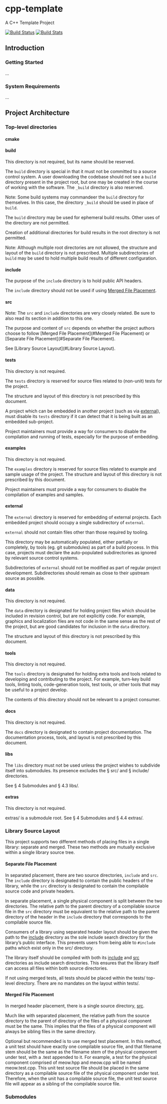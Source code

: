 # cpp-template
A C++ Template Project

[![Build Status](https://travis-ci.org/ei06125/cpp-template.svg?branch=master)](https://travis-ci.org/ei06125/cpp-template)
[![Build Stats](https://ci.appveyor.com/api/projects/status/05mfqbb523tnw7kw?svg=true)](https://ci.appveyor.com/project/ei06125/cpp-template)

## Introduction

### Getting Started
...

### System Requirements
...

## Project Architecture

### Top-level directories

#### cmake

#### build

This directory is not required, but its name should be reserved.

The `build` directory is special in that it must not be committed to a source
control system. A user downloading the codebase should not see a `build`
directory present in the project root, but one may be created in the course of
working with the software. The `_build` directory is also reserved.

Note: Some build systems may commandeer the `build` directory for themselves.
In this case, the directory `_build` should be used in place of `build`.

The `build` directory may be used for ephemeral build results. Other uses of
the directory are not permitted.

Creation of additional directories for build results in the root directory is
not permitted.

Note: Although multiple root directories are not allowed, the structure and
layout of the `build` directory is not prescribed. Multiple subdirectories of
`build` may be used to hold multiple build results of different configuration.

#### include
The purpose of the `include` directory is to hold public API headers.

The `include` directory should not be used if using [Merged File Placement](#MergedFilePlacement).

#### src
Note: The `src` and `include` directories are very closely related. Be sure to
also read its section in addition to this one.

The purpose and content of `src` depends on whether the project authors choose
to follow [Merged File Placement](#Merged File Placement) or [Separate File Placement](#Separate File Placement).

See [Library Source Layout](#Library Source Layout).

#### tests
This directory is not required.

The `tests` directory is reserved for source files related to (non-unit) tests
for the project.

The structure and layout of this directory is not prescribed by this document.

A project which can be embedded in another project (such as via [external](#external)),
must disable its `tests` directory if it can detect that it is being built as
an embedded sub-project.

Project maintainers must provide a way for consumers to disable the
compilation and running of tests, especially for the purpose of embedding.

#### examples
This directory is not required.

The `examples` directory is reserved for source files related to example and
sample usage of the project. The structure and layout of this directory is not
prescribed by this document.

Project maintainers must provide a way for consumers to disable the
compilation of examples and samples.

#### external
The `external` directory is reserved for embedding of external projects. Each
embedded project should occupy a single subdirectory of `external`.

`external` should not contain files other than those required by tooling.

This directory may be automatically populated, either partially or completely,
by tools (eg. git submodules) as part of a build process. In this case,
projects must declare the auto-populated subdirectories as ignored by relevant
source control systems.

Subdirectories of `external` should not be modified as part of regular project
development. Subdirectories should remain as close to their upstream source as
possible.

#### data
This directory is not required.

The `data` directory is designated for holding project files which should be
included in revision control, but are not explicitly code. For example,
graphics and localization files are not code in the same sense as the rest of
the project, but are good candidates for inclusion in the `data` directory.

The structure and layout of this directory is not prescribed by this document.

#### tools
This directory is not required.

The `tools` directory is designated for holding extra tools and tools related
to developing and contributing to the project. For example, turn-key build
tools, linting tools, code-generation tools, test tools, or other
tools that may be useful to a project develop.

The contents of this directory should not be relevant to a project consumer.

#### docs
This directory is not required.

The `docs` directory is designated to contain project documentation. The
documentation process, tools, and layout is not prescribed by this document.

#### libs
The `libs` directory must not be used unless the project wishes to subdivide
itself into submodules. Its presence excludes the § src/ and § include/
directories.

See § 4 Submodules and § 4.3 libs/.

#### extras
This directory is not required.

extras/ is a submodule root. See § 4 Submodules and § 4.4 extras/.

### Library Source Layout
This project supports two different methods of placing files in a single library: separate and merged.
These two methods are mutually exclusive within a single library source tree.

#### Separate File Placement
In separated placement, there are two source directories, `include` and `src`.
The `include` directory is designated to contain the public headers of the
library, while the `src` directory is designated to contain the compilable
source code and private headers.

In separate placement, a single physical component is split between the two
directories. The relative path to the parent directory of a compilable source
file in the `src` directory must be equivalent to the relative path to the
parent directory of the header in the `include` directory that corresponds to
the compilable source file.

Consumers of a library using separated header layout should be given the path
to the [include](#include) directory as the sole include search directory for the
library’s public interface. This prevents users from being able to `#include`
paths which exist only in the src/ directory.

The library itself should be compiled with both its [include](#include) and [src](#src)
directories as include search directories. This ensures that the library
itself can access all files within both source directories.

If not using merged tests, all tests should be placed within the tests/
top-level directory. There are no mandates on the layout within tests/.

#### Merged File Placement
In merged header placement, there is a single source directory, [src](#src).

Much like with separated placement, the relative path from the source
directory to the parent of directory of the files of a physical component must
be the same. This implies that the files of a physical component will always
be sibling files in the same directory.

Optional but recommended is to use merged test placement. In this method, a
unit test should have exactly one compilable source file, and that filename
stem should be the same as the filename stem of the physical component under
test, with a .test appended to it. For example, a test for the physical
component comprised of meow.hpp and meow.cpp will be named meow.test.cpp. This
unit test source file should be placed in the same directory as a compilable
source file of the physical component under test. Therefore, when the unit has
a compilable source file, the unit test source file will appear as a sibling
of the compilable source file.

### Submodules
